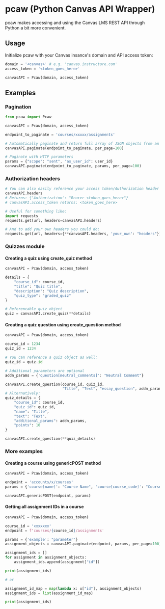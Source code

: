 # pcaw (Python Canvas API Wrapper)

pcaw makes accessing and using the Canvas LMS REST API through Python a bit more convenient.

## Usage

Initialize pcaw with your Canvas insance's domain and API  access token:

```python
domain = '<canvas>' # e.g. 'canvas.instructure.com'
access_token = '<token_goes_here>'

canvasAPI = Pcaw(domain, access_token)
```

## Examples

### Pagination

```python
from pcaw import Pcaw

canvasAPI = Pcaw(domain, access_token)

endpoint_to_paginate = 'courses/xxxxx/assignments'

# Automatically paginate and return full array of JSON objects from an endpoint:
canvasAPI.paginate(endpoint_to_paginate, per_page=100)

# Paginate with HTTP parameters
params = {"scope": "sent", "as_user_id": user_id}
canvasAPI.paginate(endpoint_to_paginate, params, per_page=100)
```

### Authorization headers

```python
# You can also easily reference your access token/Authorization header with:
canvasAPI.headers
# Returns: {'Authorization': "Bearer <token_goes_here>"}
# canvasAPI.access_token returns: <token_goes_here>

# Useful for something like:
import requests
requests.get(url, headers=canvasAPI.headers)

# And to add your own headers you could do:
requests.get(url, headers={**canvasAPI.headers, 'your_own': "headers"})
```

### Quizzes module

#### Creating a quiz using create_quiz method

```python
canvasAPI = Pcaw(domain, access_token)

details = {
    "course_id": course_id,
    "title": "Quiz title",
    "description": "Quiz description",
    "quiz_type": "graded_quiz"
}

# Referencable quiz object
quiz = canvasAPI.create_quiz(**details)
```

#### Creating a quiz question using create_question method

```python
canvasAPI = Pcaw(domain, access_token)

course_id = 1234
quiz_id = 1234

# You can reference a quiz object as well:
quiz_id = quiz.id

# Additional parameters are optional
addn_params = {'question[neutral_comments]': "Neutral Comment"}

canvasAPI.create_question(course_id, quiz_id,
                          "Title", "Text", "essay_question", addn_params, points=10)
# Alternatively:
quiz_details = {
    "course_id": course_id,
    "quiz_id": quiz_id,
    "name": "Title",
    "text": "Text",
    "additional_params": addn_params,
    "points": 10
}

canvasAPI.create_question(**quiz_details)
```

### More examples

#### Creating a course using genericPOST method

```python
canvasAPI = Pcaw(domain, access_token)

endpoint = 'accounts/x/courses'
params = {'course[name]': "Course Name", 'course[course_code]': "Course_Code_1234"}

canvasAPI.genericPOST(endpoint, params)
```

#### Getting all assignment IDs in a course

```python
canvasAPI = Pcaw(domain, access_token)

course_id = 'xxxxxxx'
endpoint = f'courses/{course_id}/assignments'

params = {'example': "parameter"}
assignment_objects = canvasAPI.paginate(endpoint, params, per_page=100)

assignment_ids = []
for assignment in assignment_objects:
    assignment_ids.append(assignment["id"])

print(assignment_ids)

# or

assignment_id_map = map(lambda x: x["id"], assignment_objects)
assignment_ids = list(assignment_id_map)

print(assignment_ids)
```
